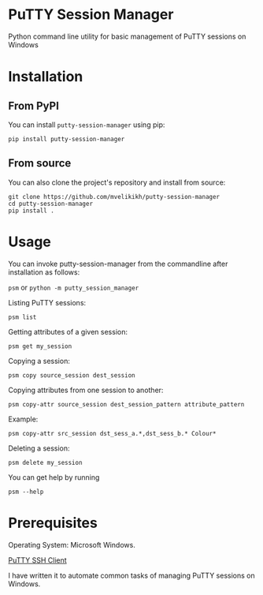 # PuTTY Session Manager
Python command line utility for basic management of PuTTY sessions on Windows

# Installation

## From PyPI

You can install `putty-session-manager` using pip:

`pip install putty-session-manager`

## From source

You can also clone the project's repository and install from source:

```
git clone https://github.com/mvelikikh/putty-session-manager
cd putty-session-manager
pip install .
```

# Usage

You can invoke putty-session-manager from the commandline after installation as follows:

`psm`
or
`python -m putty_session_manager`

Listing PuTTY sessions:

`psm list`

Getting attributes of a given session:

`psm get my_session`

Copying a session:

`psm copy source_session dest_session`

Copying attributes from one session to another:

`psm copy-attr source_session dest_session_pattern attribute_pattern`

Example:

`psm copy-attr src_session dst_sess_a.*,dst_sess_b.* Colour*`

Deleting a session:

`psm delete my_session`

You can get help by running

`psm --help`

# Prerequisites

Operating System: Microsoft Windows.

[PuTTY SSH Client](https://www.putty.org/)

I have written it to automate common tasks of managing PuTTY sessions on Windows.

